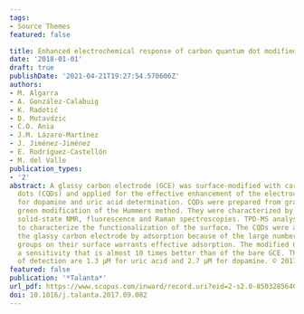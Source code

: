```yaml
---
tags:
- Source Themes
featured: false

title: Enhanced electrochemical response of carbon quantum dot modified electrodes
date: '2018-01-01'
draft: true
publishDate: '2021-04-21T19:27:54.570606Z'
authors:
- M. Algarra
- A. González-Calabuig
- K. Radotić
- D. Mutavdzic
- C.O. Ania
- J.M. Lázaro-Martínez
- J. Jiménez-Jiménez
- E. Rodríguez-Castellón
- M. del Valle
publication_types:
- '2'
abstract: A glassy carbon electrode (GCE) was surface-modified with carbon quantum
  dots (CQDs) and applied for the effective enhancement of the electrochemical signal
  for dopamine and uric acid determination. CQDs were prepared from graphite by a
  green modification of the Hummers method. They were characterized by FTIR-ATR, XPS,
  solid-state NMR, fluorescence and Raman spectroscopies. TPD-MS analysis was applied
  to characterize the functionalization of the surface. The CQDs were assembled on
  the glassy carbon electrode by adsorption because of the large number of carboxy
  groups on their surface warrants effective adsorption. The modified GCE exhibits
  a sensitivity that is almost 10 times better than of the bare GCE. The lower limits
  of detection are 1.3 μM for uric acid and 2.7 μM for dopamine. © 2017 Elsevier B.V.
featured: false
publication: '*Talanta*'
url_pdf: https://www.scopus.com/inward/record.uri?eid=2-s2.0-85032856402&doi=10.1016%2fj.talanta.2017.09.082&partnerID=40&md5=c531a2b3a9c5444e957a52806910585d
doi: 10.1016/j.talanta.2017.09.082
---
```


